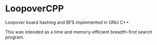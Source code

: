 # LoopoverCPP

Loopover board hashing and BFS implemented in GNU C++

This was intended as a time and memory-efficient breadth-first search program.
